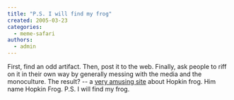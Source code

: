 ```yaml
---
title: "P.S. I will find my frog"
created: 2005-03-23
categories: 
  - meme-safari
authors: 
  - admin
---
```


First, find an odd artifact. Then, post it to the web. Finally, ask people to riff on it in their own way by generally messing with the media and the monoculture. The result? -- a [very amusing site](http://www.lostfrog.org/) about Hopkin frog. Him name Hopkin Frog. P.S. I will find my frog.
